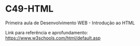 # C49-HTML
Primeira aula de Desenvolvimento WEB - Introdução ao HTML

Link para referência e aprofundamento:
<https://www.w3schools.com/html/default.asp>
